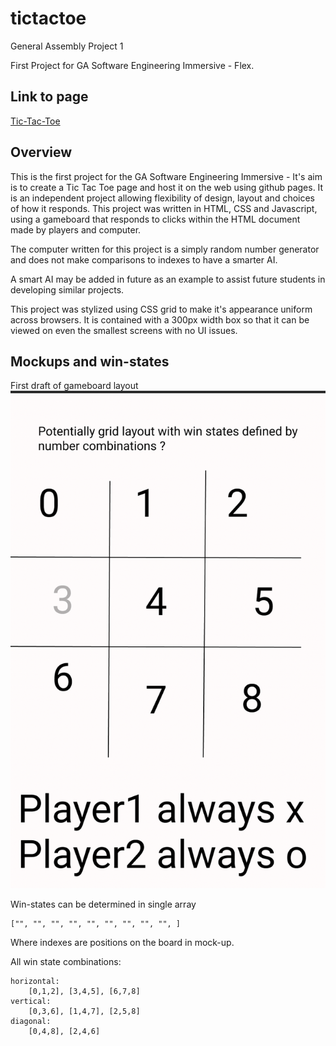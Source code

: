 # tictactoe
General Assembly Project 1

First Project for GA Software Engineering Immersive - Flex.

## Link to page
[Tic-Tac-Toe](https://michaeljgrant.github.io/tictactoe/)


## Overview

This is the first project for the GA Software Engineering Immersive - It's aim is to create a Tic Tac Toe page and host it on the web using github pages. It is an independent project allowing flexibility of design, layout and choices of how it responds. This project was written in HTML, CSS and Javascript, using a gameboard that responds to clicks within the HTML document made by players and computer.

The computer written for this project is a simply random number generator and does not make comparisons to indexes to have a smarter AI. 

A smart AI may be added in future as an example to assist future students in developing similar projects.

This project was stylized using CSS grid to make it's appearance uniform across browsers. It is contained with a 300px width box so that it can be viewed on even the smallest screens with no UI issues.


## Mockups and win-states

First draft of gameboard layout
![mockup](mockup.png)

Win-states can be determined in single array
```
["", "", "", "", "", "", "", "", "", ]
``` 
Where indexes are positions on the board in mock-up.

All win state combinations:


```
horizontal: 
    [0,1,2], [3,4,5], [6,7,8]
vertical: 
    [0,3,6], [1,4,7], [2,5,8]
diagonal: 
    [0,4,8], [2,4,6]

```

